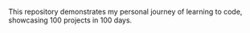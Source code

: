 This repository demonstrates my personal journey of learning to code, showcasing 100 projects in 100 days.
